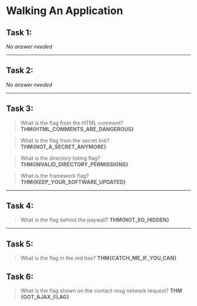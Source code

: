 # Walking An Application

## Task 1:

*No answer needed*

---

## Task 2:

*No answer needed*

---

## Task 3:

> What is the flag from the HTML comment?
**THM{HTML_COMMENTS_ARE_DANGEROUS}**

> What is the flag from the secret link?
**THM{NOT_A_SECRET_ANYMORE}**

> What is the directory listing flag?
**THM{INVALID_DIRECTORY_PERMISSIONS}**

> What is the framework flag?
**THM{KEEP_YOUR_SOFTWARE_UPDATED}**

---

## Task 4:

> What is the flag behind the paywall?
**THM{NOT_SO_HIDDEN}**

---

## Task 5:

> What is the flag in the red box?
**THM{CATCH_ME_IF_YOU_CAN}**

## Task 6:

> What is the flag shown on the contact-msg network request?
**THM {GOT_AJAX_FLAG}**

